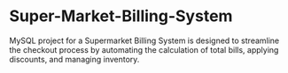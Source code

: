 # Super-Market-Billing-System
MySQL project for a Supermarket Billing System is designed to streamline the checkout process by automating the calculation of total bills, applying discounts, and managing inventory.
